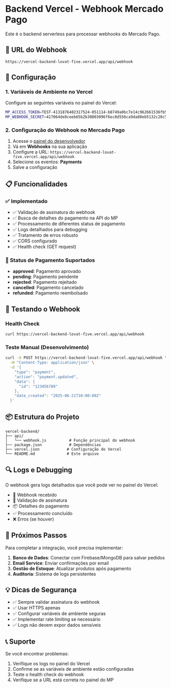 # Backend Vercel - Webhook Mercado Pago

Este é o backend serverless para processar webhooks do Mercado Pago.

## 🚀 URL do Webhook
```
https://vercel-backend-lovat-five.vercel.app/api/webhook
```

## 🔧 Configuração

### 1. Variáveis de Ambiente no Vercel

Configure as seguintes variáveis no painel do Vercel:

```bash
MP_ACCESS_TOKEN=TEST-4131876402317524-051114-b8749a0bc7e14c962661536fb5363405-1957801625
MP_WEBHOOK_SECRET=417064de8ceeb65b2b30803096f6ec8d556ca9da80eb5132c28c5f9a18469260
```

### 2. Configuração do Webhook no Mercado Pago

1. Acesse o [painel do desenvolvedor](https://www.mercadopago.com.br/developers/panel)
2. Vá em **Webhooks** na sua aplicação
3. Configure a URL: `https://vercel-backend-lovat-five.vercel.app/api/webhook`
4. Selecione os eventos: **Payments**
5. Salve a configuração

## 📋 Funcionalidades

### ✅ Implementado
- ✅ Validação de assinatura do webhook
- ✅ Busca de detalhes do pagamento na API do MP
- ✅ Processamento de diferentes status de pagamento
- ✅ Logs detalhados para debugging
- ✅ Tratamento de erros robusto
- ✅ CORS configurado
- ✅ Health check (GET request)

### 🔄 Status de Pagamento Suportados
- **approved**: Pagamento aprovado
- **pending**: Pagamento pendente
- **rejected**: Pagamento rejeitado
- **cancelled**: Pagamento cancelado
- **refunded**: Pagamento reembolsado

## 🧪 Testando o Webhook

### Health Check
```bash
curl https://vercel-backend-lovat-five.vercel.app/api/webhook
```

### Teste Manual (Desenvolvimento)
```bash
curl -X POST https://vercel-backend-lovat-five.vercel.app/api/webhook \
  -H "Content-Type: application/json" \
  -d '{
    "type": "payment",
    "action": "payment.updated",
    "data": {
      "id": "123456789"
    },
    "date_created": "2025-06-21T10:00:00Z"
  }'
```

## 📦 Estrutura do Projeto

```
vercel-backend/
├── api/
│   └── webhook.js          # Função principal do webhook
├── package.json            # Dependências
├── vercel.json            # Configuração do Vercel
└── README.md              # Este arquivo
```

## 🔍 Logs e Debugging

O webhook gera logs detalhados que você pode ver no painel do Vercel:

- 🔔 Webhook recebido
- 🔐 Validação de assinatura
- 📦 Detalhes do pagamento
- ✅ Processamento concluído
- ❌ Erros (se houver)

## 🚨 Próximos Passos

Para completar a integração, você precisa implementar:

1. **Banco de Dados**: Conectar com Firebase/MongoDB para salvar pedidos
2. **Email Service**: Enviar confirmações por email
3. **Gestão de Estoque**: Atualizar produtos após pagamento
4. **Auditoria**: Sistema de logs persistentes

## 💡 Dicas de Segurança

- ✅ Sempre validar assinatura do webhook
- ✅ Usar HTTPS apenas
- ✅ Configurar variáveis de ambiente seguras
- ✅ Implementar rate limiting se necessário
- ✅ Logs não devem expor dados sensíveis

## 📞 Suporte

Se você encontrar problemas:

1. Verifique os logs no painel do Vercel
2. Confirme se as variáveis de ambiente estão configuradas
3. Teste o health check do webhook
4. Verifique se a URL está correta no painel do MP